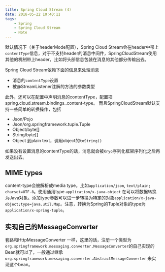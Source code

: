```yaml
---
title: Spring Cloud Stream (4)
date: 2018-05-22 10:40:11
tags:
	- Spring
	- Spring Cloud Stream
	- Note
---
```


默认情况下（关于headerMode配置），Spring Cloud Stream会在header中带上`contentType`信息，对于不支持header的消息中间件，SpringCloudStream使用其他的机制带上header，比如将头部信息包装在消息的其他部分传输出去。

Spring Cloud Stream依赖下面的信息来处理消息
- 消息的`contentType`设置
- 被@StreamListener注解的方法的参数类型

此外，还可以在配置中声明消息的contentType，配置项spring.cloud.stream.bindings.<channelName>.content-type。
而且SpringCloudStream默认支持一些简单的转换操作，包括
- Json/Pojo  
- Json/org.springframework.tuple.Tuple
- Object/byte[]
- String/byte[]
- Object 到plain text，调用object的`toString()`

如果没有设置消息的contentType的话，消息就会被`Kryo`序列化框架序列化之后再发送出去。

## MIME types
content-type会被解析成media type，比如`application/json`, `text/plain; charset=UTF-8`。使用通用type `application/x-java-object` 在可以将数据转换为Java对象。添加type参数可以进一步转换为特定的对象`application/x-java-object;type=java.util.Map`。注意，转换为Spring的Tuple对象的type为`application/x-spring-tuple`。

## 实现自己的MessageConverter
套路和HttpMessageConverter 一样，这里的话，注册一个类型为`org.springframework.messaging.converter.MessageConverter`的自己实现的Bean就可以了，一般通过继承`org.springframework.messaging.converter.AbstractMessageConverter` 来实现这个bean。


